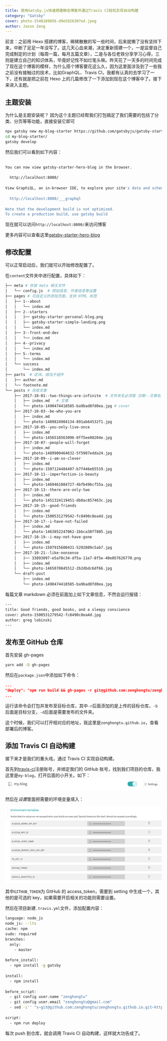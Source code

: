 ```yaml
---
title: 使用Gatsby.js快速搭建静态博客并通过Travis CI轻松实现自动构建
category: "Gatsby"
cover: photo-1548189856-d9e5926307ed.jpeg
author: Jason Zeng
---
```


前言：之前用 Hexo 搭建的博客，稀稀散散的写一些时间，后来就懒了没有坚持下来，中断了足足一年没写了。这几天心血来潮，决定重新搭建一个，一是监督自己完成制定的计划（每周一篇，每月五篇文章），二是与各位老铁分享学习心得，三则是建立自己的知识体系，毕竟好记性不如烂笔头嘛。昨天花了一天多的时间完成了现在这个博客的模样，为什么搭个博客要花这么久，因为这里面涉及到了一些我之前没有接触过的技术，比如GraphQL、Travis CI，我都有认真的去学习了一下，还有就是把之前在 Hexo 上的几篇修改了一下添加到现在这个博客中了。接下来进入主题。

## 主题安装
为什么是主题安装呢？
因为这个主题已经帮我们打包搞定了我们需要的包括了分类、分页等等功能，直接安装它即可

```bash
npx gatsby new my-blog-starter https://github.com/gatsbyjs/gatsby-starter-blog
cd my-blog-starter/
gatsby develop
```

然后我们可以看到如下内容：
```bash

You can now view gatsby-starter-hero-blog in the browser.

  http://localhost:8000/

View GraphiQL, an in-browser IDE, to explore your site's data and schema

  http://localhost:8000/___graphql

Note that the development build is not optimized.
To create a production build, use gatsby build
```

现在就可以访问`http://localhost:8000/`来访问博客

更多内容可以查看这里[gatsby-starter-hero-blog](https://github.com/greglobinski/gatsby-starter-hero-blog)

## 修改配置
可以正常启动后，我们就可以开始修改配置了。

在`content`文件夹中进行配置，具体如下：
```bash
├── meta # 存放 meta 相关文件
│   └── config.js  # 网站信息、作者信息等设置
├── pages # 可自定义的添加页面，支持 HTML 标签
│   ├── 1--about
│   │   └── index.md
│   ├── 2--starters
│   │   ├── gatsby-starter-personal-blog.png
│   │   ├── gatsby-starter-simple-landing.png
│   │   └── index.md
│   ├── 3--front-end-dev
│   │   └── index.md
│   ├── 4--privacy
│   │   └── index.md
│   ├── 5--terms
│   │   └── index.md
│   └── success
│       └── index.md
├── parts  # 区块，相当于组件
│   ├── author.md
│   └── footnote.md
└── posts # 存放文章
    ├── 2017-10-01--two-things-are-infinite  # 文件夹名必须是 日期--文章名 
    │   ├── index.md   # 文章
    │   └── photo-1490474418585-ba9bad8fd0ea.jpg # cover
    ├── 2017-10-03--be-who-you-are
    │   ├── index.md
    │   └── photo-1489824904134-891ab64532f1.jpg
    ├── 2017-10-05--you-only-live-once
    │   ├── index.md
    │   └── photo-1456518563096-0ff5ee08204e.jpg
    ├── 2017-10-07--people-will-forget
    │   ├── index.md
    │   └── photo-1489900464632-5f5907edda24.jpg
    ├── 2017-10-09--i-am-so-clever
    │   ├── index.md
    │   └── photo-1507124484497-b7f446e65519.jpg
    ├── 2017-10-11--imperfection-is-beauty
    │   ├── index.md
    │   └── photo-1469461084727-4bfb496cf55a.jpg
    ├── 2017-10-13--there-are-only-two
    │   ├── index.md
    │   └── photo-1451324119451-db0ac857463c.jpg
    ├── 2017-10-15--good-friends
    │   ├── index.md
    │   └── photo-1500531279542-fc8490c8ea4d.jpg
    ├── 2017-10-17--i-have-not-failed
    │   ├── index.md
    │   └── photo-1463852247062-1bbca38f7805.jpg
    ├── 2017-10-19--i-may-not-have-gone
    │   ├── index.md
    │   └── photo-1507915600431-5292809c5ab7.jpg
    ├── 2017-10-21--like-nonsense
    │   ├── 33893097-e5a70c34-df5a-11e7-8f5e-40e057626770.png
    │   ├── index.md
    │   └── photo-1465070845512-2b2dbdc6df66.jpg
    └── draft-post
        ├── index.md
        └── photo-1490474418585-ba9bad8fd0ea.jpg
```

每篇文章 markdown 必须在前面加上如下文章信息，不然会运行报错：
```bash
---
title: Good friends, good books, and a sleepy conscience
cover: photo-1500531279542-fc8490c8ea4d.jpg
author: greg lobinski
---
```

## 发布至 GitHub 仓库
首先安装 gh-pages
```bash
yarn add -D gh-pages
```

然后在`package.json`中添加如下命令：
```json
...
"deploy": "npm run build && gh-pages -r git@github.com:zenghongtu/zenghongtu.github.io.git -b master -d public",
...
```
运行该命令会打包并发布至目标仓库，其中`-r`后面添加的是上传的目标仓库，`-b`后面是目标分支，`-d`后面是需要发布的文件夹。

这个时候，我们可以打开相对应的地址，我这里是`zenghongtu.github.io`，查看部署后的博客。

## 添加 Travis CI 自动构建
接下来才是我们的重头戏，通过 Travis CI 实现自动构建。

首先到[travis-ci](https://travis-ci.org)注册账号，并绑定我们的 GitHub 账号，找到我们项目的仓库，我这里是`my-blog`，打开后面的小开关。如下：
![](images/20190218020724313_1015713666.png)

然后在*设置*里面把需要的环境变量填入：

![](images/20190218020809691_752074459.png)

其中`GITHUB_TOKEN`为 GitHub 的 access_token，需要到 setting 中生成一个，其他的是可选的 key，如果需要开启相关的功能则需要设置。

然后在项目新建`.travis.yml`文件，添加配置内容：
```bash
language: node_js
node_js: --lts
cache: npm
sudo: required
branches:
  only:
    - master

before_install:
  - npm install -g gatsby

install:
  - npm install

before_script:
  - git config user.name "zenghongtu"
  - git config user.email "zenghongtu@gmail.com"
  - sed -i'' "s~git@github.com:zenghongtu/zenghongtu.github.io.git~https://${GITHUB_TOKEN}@github.com/zenghongtu/zenghongtu.github.io.git~" package.json

script:
  - npm run deploy

```

每次 push 到仓库，就会调用 Travis CI 自动构建，这样就大功告成了。
